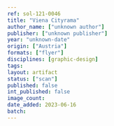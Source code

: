 ```yaml
---
ref: sol-121-0046
title: "Viena Cityrama"
author_name: ["unknown author"]
publisher: ["unknown publisher"]
year: "unknown-date"
origin: ["Austria"]
formats: ["flyer"]
disciplines: [graphic-design]
tags:
layout: artifact
status: ["scan"]
published: false
int_published: false
image_count:
date_added: 2023-06-16
batch:
---
```


